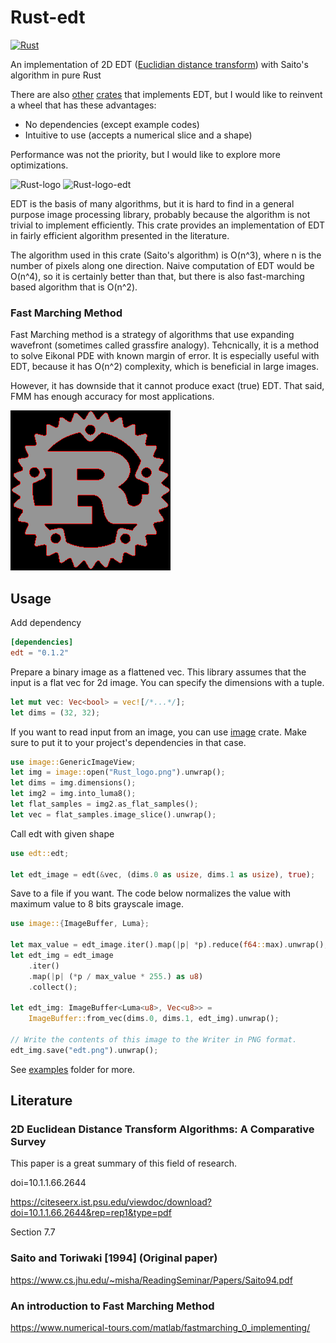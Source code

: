 # Rust-edt

[![Rust](https://github.com/msakuta/rust-edt/actions/workflows/rust.yml/badge.svg)](https://github.com/msakuta/rust-edt/actions/workflows/rust.yml)

An implementation of 2D EDT ([Euclidian distance transform](https://en.wikipedia.org/wiki/Distance_transform)) with Saito's algorithm in pure Rust

There are also [other](https://crates.io/crates/distance-transform)
[crates](https://crates.io/crates/dt) that implements EDT,
but I would like to reinvent a wheel that has these advantages:

* No dependencies (except example codes)
* Intuitive to use (accepts a numerical slice and a shape)

Performance was not the priority, but I would like to explore more optimizations.

![Rust-logo](https://raw.githubusercontent.com/msakuta/rust-edt/master/Rust_logo.png)
![Rust-logo-edt](https://raw.githubusercontent.com/msakuta/rust-edt/master/Rust_logo_edt.png)

EDT is the basis of many algorithms, but it is hard to find in a general purpose image processing library,
probably because the algorithm is not trivial to implement efficiently.
This crate provides an implementation of EDT in fairly efficient algorithm presented in the literature.

The algorithm used in this crate (Saito's algorithm) is O(n^3), where n is the number of pixels along one direction.
Naive computation of EDT would be O(n^4), so it is certainly better than that, but there is also fast-marching based
algorithm that is O(n^2).


### Fast Marching Method

Fast Marching method is a strategy of algorithms that use expanding wavefront
(sometimes called grassfire analogy).
Tehcnically, it is a method to solve Eikonal PDE with known margin of error.
It is especially useful with EDT, because it has O(n^2) complexity, which is beneficial in large images.

However, it has downside that it cannot produce exact (true) EDT.
That said, FMM has enough accuracy for most applications.

![Rust-logo-fmm](https://raw.githubusercontent.com/msakuta/msakuta.github.io/master/images/showcase/Rust_logo_animated.gif)

## Usage

Add dependency

```toml
[dependencies]
edt = "0.1.2"
```

Prepare a binary image as a flattened vec.
This library assumes that the input is a flat vec for 2d image.
You can specify the dimensions with a tuple.

```rust
let mut vec: Vec<bool> = vec![/*...*/];
let dims = (32, 32);
```

If you want to read input from an image, you can use [image](https://crates.io/crates/image) crate.
Make sure to put it to your project's dependencies in that case.

```rust
use image::GenericImageView;
let img = image::open("Rust_logo.png").unwrap();
let dims = img.dimensions();
let img2 = img.into_luma8();
let flat_samples = img2.as_flat_samples();
let vec = flat_samples.image_slice().unwrap();
```

Call edt with given shape

```rust
use edt::edt;

let edt_image = edt(&vec, (dims.0 as usize, dims.1 as usize), true);
```

Save to a file if you want.
The code below normalizes the value with maximum value to 8 bits grayscale image.

```rust
use image::{ImageBuffer, Luma};

let max_value = edt_image.iter().map(|p| *p).reduce(f64::max).unwrap();
let edt_img = edt_image
    .iter()
    .map(|p| (*p / max_value * 255.) as u8)
    .collect();

let edt_img: ImageBuffer<Luma<u8>, Vec<u8>> =
    ImageBuffer::from_vec(dims.0, dims.1, edt_img).unwrap();

// Write the contents of this image to the Writer in PNG format.
edt_img.save("edt.png").unwrap();
```

See [examples](https://github.com/msakuta/rust-edt/tree/master/examples) folder for more.

## Literature


### 2D Euclidean Distance Transform Algorithms: A Comparative Survey

This paper is a great summary of this field of research.

doi=10.1.1.66.2644

https://citeseerx.ist.psu.edu/viewdoc/download?doi=10.1.1.66.2644&rep=rep1&type=pdf

Section 7.7


### Saito and Toriwaki \[1994\] (Original paper)

https://www.cs.jhu.edu/~misha/ReadingSeminar/Papers/Saito94.pdf


### An introduction to Fast Marching Method

https://www.numerical-tours.com/matlab/fastmarching_0_implementing/
